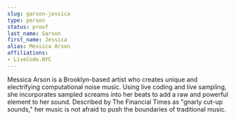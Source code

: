 ```yaml
---
slug: garson-jessica
type: person
status: proof
last_name: Garson
first_name: Jessica
alias: Messica Arson
affiliations:
- LiveCode.NYC
---
```


Messica Arson is a Brooklyn-based artist who creates unique and electrifying computational noise music. Using live coding and live sampling, she incorporates sampled screams into her beats to add a raw and powerful element to her sound. Described by The Financial Times as "gnarly cut-up sounds," her music is not afraid to push the boundaries of traditional music.